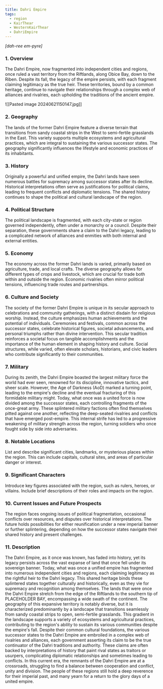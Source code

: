 ```yaml
---
title: Dahri Empire
tags:
  - region
  - KairThear
  - WesternKairThear
  - DahriEmpire
---
```

*[dah-ree em-pyre]*
### 1. **Overview**

The Dahri Empire, now fragmented into independent cities and regions, once ruled a vast territory from the Riftlands, along Obice Bay, down to the Riben. Despite its fall, the legacy of the empire persists, with each fragment claiming legitimacy as the true heir. These territories, bound by a common heritage, continue to navigate their relationships through a complex web of alliances and rivalries, each upholding the traditions of the ancient empire.

![[Pasted image 20240621150147.jpg]]

### 2. **Geography**

The lands of the former Dahri Empire feature a diverse terrain that transitions from sandy coastal strips in the West to semi-fertile grasslands in the East. This variety supports multiple ecosystems and agricultural practices, which are integral to sustaining the various successor states. The geography significantly influences the lifestyle and economic practices of its inhabitants.

### 3. **History**

Originally a powerful and unified empire, the Dahri lands have seen numerous battles for supremacy among successor states after its decline. Historical interpretations often serve as justifications for political claims, leading to frequent conflicts and diplomatic tensions. The shared history continues to shape the political and cultural landscape of the region.

### 4. **Political Structure**

The political landscape is fragmented, with each city-state or region governed independently, often under a monarchy or a council. Despite their separation, these governments share a claim to the Dahri legacy, leading to a complicated network of alliances and enmities with both internal and external entities.

### 5. **Economy**

The economy across the former Dahri lands is varied, primarily based on agriculture, trade, and local crafts. The diverse geography allows for different types of crops and livestock, which are crucial for trade both within and outside the region. Economic rivalries often mirror political tensions, influencing trade routes and partnerships.

### 6. **Culture and Society**

The society of the former Dahri Empire is unique in its secular approach to celebrations and community gatherings, with a distinct disdain for religious worship. Instead, the culture emphasizes human achievements and the potential of individuals. Ceremonies and festivals, common across the successor states, celebrate historical figures, societal advancements, and personal triumphs rather than divine intervention. This secular tradition reinforces a societal focus on tangible accomplishments and the importance of the human element in shaping history and culture. Social structures, while varied, often elevate scholars, historians, and civic leaders who contribute significantly to their communities.

### 7. **Military**

During its zenith, the Dahri Empire boasted the largest military force the world had ever seen, renowned for its discipline, innovative tactics, and sheer scale. However, the Age of Darkness (AoD) marked a turning point, leading to the empire's decline and the eventual fracturing of this formidable military might. Today, what once was a united force is now divided among the successor states, each controlling fragments of the once-great army. These splintered military factions often find themselves pitted against one another, reflecting the deep-seated rivalries and conflicts that have emerged post-empire. This internal strife has led to a progressive weakening of military strength across the region, turning soldiers who once fought side by side into adversaries.

### 8. **Notable Locations**

List and describe significant cities, landmarks, or mysterious places within the region. This can include capitals, cultural sites, and areas of particular danger or interest.

### 9. **Significant Characters**

Introduce key figures associated with the region, such as rulers, heroes, or villains. Include brief descriptions of their roles and impacts on the region.

### 10. **Current Issues and Future Prospects**

The region faces ongoing issues of political fragmentation, occasional conflicts over resources, and disputes over historical interpretations. The future holds possibilities for either reunification under a new imperial banner or further splintering, depending on how the successor states navigate their shared history and present challenges.

### 11. **Description**

The Dahri Empire, as it once was known, has faded into history, yet its legacy persists across the vast expanse of land that once fell under its sovereign banner. Today, what was once a unified empire has fragmented into numerous independent cities and regions, each claiming legitimacy as the rightful heir to the Dahri legacy. This shared heritage binds these splintered states together culturally and historically, even as they vie for supremacy and recognition among themselves. The lands that were once the Dahri Empire stretch from the edge of the Riftlands to the southern tip of PLACEHOLDER BAY, encompassing a wide swath of the continent. The geography of this expansive territory is notably diverse, but it is characterized predominantly by a landscape that transitions seamlessly from sandy coastal strips to open, semi-fertile grasslands. This gradient in the landscape supports a variety of ecosystems and agricultural practices, contributing to the region's ability to sustain its various communities despite the empire's fall. Despite their common cultural foundations, the various successor states to the Dahri Empire are embroiled in a complex web of rivalries and alliances, each government asserting its claim to be the true continuator of the Dahri traditions and authority. These claims are often backed by interpretations of history that paint rival states as traitors or usurpers, complicating diplomatic relationships and sometimes leading to conflicts. In this current era, the remnants of the Dahri Empire are at a crossroads, struggling to find a balance between cooperation and conflict, unity and division. The people of these regions still hold a deep reverence for their imperial past, and many yearn for a return to the glory days of a united empire.
